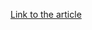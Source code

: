 [Link to the article](https://threatfabric.com/blogs/spynote-rat-targeting-financial-institutions.html)
